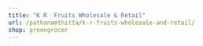 ```yaml
---
title: "K R  Fruits Wholesale & Retail"
url: /pathanamthitta/k-r-fruits-wholesale-and-retail/
shop: greengrocer
---
```

